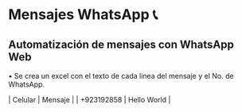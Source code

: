 # Mensajes WhatsApp 📞

## Automatización de mensajes con WhatsApp Web

• Se crea un excel con el texto de cada linea del mensaje y el No. de WhatsApp.

| Celular | Mensaje |
| +923192858 | Hello World  |
  
